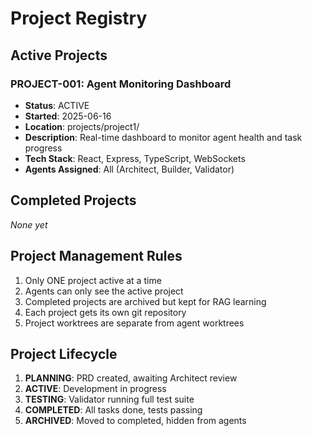 # Project Registry

## Active Projects

### PROJECT-001: Agent Monitoring Dashboard
- **Status**: ACTIVE
- **Started**: 2025-06-16
- **Location**: projects/project1/
- **Description**: Real-time dashboard to monitor agent health and task progress
- **Tech Stack**: React, Express, TypeScript, WebSockets
- **Agents Assigned**: All (Architect, Builder, Validator)

## Completed Projects
_None yet_

## Project Management Rules
1. Only ONE project active at a time
2. Agents can only see the active project
3. Completed projects are archived but kept for RAG learning
4. Each project gets its own git repository
5. Project worktrees are separate from agent worktrees

## Project Lifecycle
1. **PLANNING**: PRD created, awaiting Architect review
2. **ACTIVE**: Development in progress
3. **TESTING**: Validator running full test suite
4. **COMPLETED**: All tasks done, tests passing
5. **ARCHIVED**: Moved to completed, hidden from agents